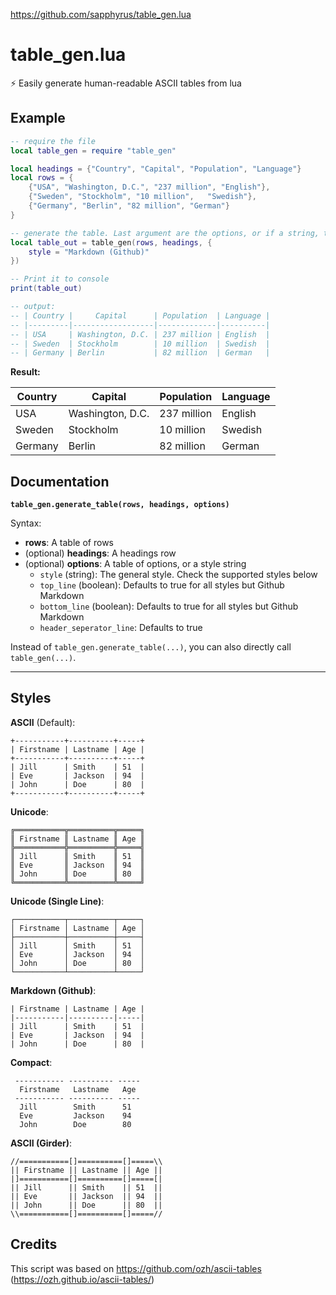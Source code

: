https://github.com/sapphyrus/table_gen.lua

# table_gen.lua
⚡️ Easily generate human-readable ASCII tables from lua

## Example
```Lua
-- require the file
local table_gen = require "table_gen"

local headings = {"Country", "Capital", "Population", "Language"}
local rows = {
	{"USA", "Washington, D.C.", "237 million", "English"},
	{"Sweden", "Stockholm", "10 million",	"Swedish"},
	{"Germany", "Berlin", "82 million", "German"}
}

-- generate the table. Last argument are the options, or if a string, the style option
local table_out = table_gen(rows, headings, {
	style = "Markdown (Github)"
})

-- Print it to console
print(table_out)

-- output:
-- | Country |     Capital      | Population  | Language |
-- |---------|------------------|-------------|----------|
-- | USA     | Washington, D.C. | 237 million | English  |
-- | Sweden  | Stockholm        | 10 million  | Swedish  |
-- | Germany | Berlin           | 82 million  | German   |
```
**Result:**

| Country |     Capital      | Population  | Language |
|---------|------------------|-------------|----------|
| USA     | Washington, D.C. | 237 million | English  |
| Sweden  | Stockholm        | 10 million  | Swedish  |
| Germany | Berlin           | 82 million  | German   |

## Documentation
**`table_gen.generate_table(rows, headings, options)`**

Syntax:
- **rows**: A table of rows
- (optional) **headings**: A headings row
- (optional) **options**: A table of options, or a style string
	- `style` (string): The general style. Check the supported styles below
	- `top_line` (boolean): Defaults to true for all styles but Github Markdown
	- `bottom_line` (boolean): Defaults to true for all styles but Github Markdown
	- `header_seperator_line`: Defaults to true

Instead of `table_gen.generate_table(...)`, you can also directly call `table_gen(...)`.

---

## Styles
**ASCII** (Default):
```
+-----------+----------+-----+
| Firstname | Lastname | Age |
+-----------+----------+-----+
| Jill      | Smith    | 51  |
| Eve       | Jackson  | 94  |
| John      | Doe      | 80  |
+-----------+----------+-----+
```

**Unicode**:
```
╔═══════════╦══════════╦═════╗
║ Firstname ║ Lastname ║ Age ║
╠═══════════╬══════════╬═════╣
║ Jill      ║ Smith    ║ 51  ║
║ Eve       ║ Jackson  ║ 94  ║
║ John      ║ Doe      ║ 80  ║
╚═══════════╩══════════╩═════╝
```

**Unicode (Single Line)**:
```
┌───────────┬──────────┬─────┐
│ Firstname │ Lastname │ Age │
├───────────┼──────────┼─────┤
│ Jill      │ Smith    │ 51  │
│ Eve       │ Jackson  │ 94  │
│ John      │ Doe      │ 80  │
└───────────┴──────────┴─────┘
```

**Markdown (Github)**:
```
| Firstname | Lastname | Age |
|-----------|----------|-----|
| Jill      | Smith    | 51  |
| Eve       | Jackson  | 94  |
| John      | Doe      | 80  |
```

**Compact**:
```
 ----------- ---------- -----
  Firstname   Lastname   Age
 ----------- ---------- -----
  Jill        Smith      51
  Eve         Jackson    94
  John        Doe        80
```

**ASCII (Girder)**:
```
//===========[]==========[]=====\\
|| Firstname || Lastname || Age ||
|]===========[]==========[]=====[|
|| Jill      || Smith    || 51  ||
|| Eve       || Jackson  || 94  ||
|| John      || Doe      || 80  ||
\\===========[]==========[]=====//
```

## Credits
This script was based on https://github.com/ozh/ascii-tables (https://ozh.github.io/ascii-tables/)
